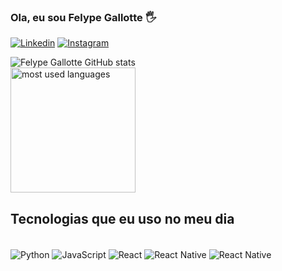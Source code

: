 ### Ola, eu sou Felype Gallotte 🖐️

[![Linkedin](https://img.shields.io/badge/LinkedIn-0077B5?style=for-the-badge&logo=linkedin&logoColor=white)](https://www.linkedin.com/in/luiz-felype-fraga-gallotte-b3b769283?utm_source=share&utm_campaign=share_via&utm_content=profile&utm_medium=android_app)
[![Instagram](https://img.shields.io/badge/Instagram-E4405F?style=for-the-badge&logo=instagram&logoColor=white)](https://www.instagram.com/felype_gallotte)

![Felype Gallotte GitHub stats](https://github-readme-stats.vercel.app/api?username=FelypeGallotte&show_icons=true&theme=midnight-purple)<br/>
<img height="200px" alt="most used languages" height="180px" src="https://github-readme-stats.vercel.app/api/top-langs/?username=FelypeGallotte&count_private=true&theme=midnight-purple&bg_color=0,000000,130F40&layout=compact&border_radius=6&langs_count=10&"/>


## Tecnologias que eu uso no meu dia
<div style="display: inline_block"><br/>
<img align="center" alt="Python" src="https://img.shields.io/badge/Python-14354C?style=for-the-badge&logo=python&logoColor=white"/>
<img align="center" alt="JavaScript" src="https://img.shields.io/badge/JavaScript-323330?style=for-the-badge&logo=javascript&logoColor=F7DF1E"/>
<img align="center" alt="React" src="https://img.shields.io/badge/React-20232A?style=for-the-badge&logo=react&logoColor=61DAFB"/>
<img align="center" alt="React Native" src="https://img.shields.io/badge/React_Native-20232A?style=for-the-badge&logo=react&logoColor=61DAFB"/>
<img align="center" alt="React Native" src="https://img.shields.io/badge/MySQL-00000F?style=for-the-badge&logo=mysql&logoColor=white"/>
</div><br/>
